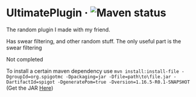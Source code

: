 # UltimatePlugin &middot; ![Maven status](https://github.com/ShrimpyStuff/UltimatePlugin/workflows/Maven/badge.svg)

The random plugin I made with my friend.

Has swear filtering, and other random stuff. The only useful part is the swear filtering

Not completed

To install a certain maven dependency use `mvn install:install-file -DgroupId=org.spigotmc -Dpackaging=jar -Dfile=path\to\file.jar -DartifactId=spigot -DgeneratePom=true -Dversion=1.16.5-R0.1-SNAPSHOT`
(Get the JAR [Here](https://github.com/ShrimpyStuff/UltimatePlugin/blob/master/lib/spigot-1.16.5-R0.1-SNAPSHOT.jar))
